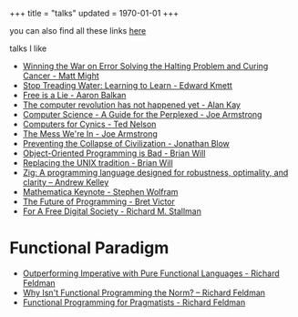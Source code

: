 +++
title = "talks"
updated = 1970-01-01
+++

you can also find all these links [here](/plaintext/talks.txt)

talks I like

- [Winning the War on Error Solving the Halting Problem and Curing Cancer - Matt Might](https://www.youtube.com/watch?v=MdmQUlD7P40)
- [Stop Treading Water: Learning to Learn - Edward Kmett](https://www.youtube.com/watch?v=j0XmixCsWjs)
- [Free is a Lie - Aaron Balkan](https://www.youtube.com/watch?v=ldhHkVjLe7A)
- [The computer revolution has not happened yet - Alan Kay](https://www.youtube.com/watch?v=oKg1hTOQXoY)
- [Computer Science - A Guide for the Perplexed - Joe Armstrong](https://www.youtube.com/watch?v=rmueBVrLKcY)
- [Computers for Cynics - Ted Nelson](https://www.youtube.com/watch?v=hZ3gmh-d9oI)
- [The Mess We're In - Joe Armstrong](https://www.youtube.com/watch?v=lKXe3HUG2l4)
- [Preventing the Collapse of Civilization - Jonathan Blow](https://www.youtube.com/watch?v=pW-SOdj4Kkk)
- [Object-Oriented Programming is Bad - Brian Will](https://www.youtube.com/watch?v=QM1iUe6IofM)
- [Replacing the UNIX tradition - Brian Will](https://www.youtube.com/watch?v=L9v4Mg8wi4U)
- [Zig: A programming language designed for robustness, optimality, and clarity – Andrew Kelley](https://www.youtube.com/watch?v=Z4oYSByyRak)
- [Mathematica Keynote - Stephen Wolfram](https://www.youtube.com/watch?v=FzbWAiu50MU)
- [The Future of Programming - Bret Victor](https://www.youtube.com/watch?v=8pTEmbeENF4)
- [For A Free Digital Society - Richard M. Stallman](https://www.youtube.com/watch?v=7ZSPf7YnGfE)

# Functional Paradigm

- [Outperforming Imperative with Pure Functional Languages - Richard Feldman](https://www.youtube.com/watch?v=vzfy4EKwG_Y)
- [Why Isn't Functional Programming the Norm? – Richard Feldman](https://www.youtube.com/watch?v=QyJZzq0v7Z4)
- [Functional Programming for Pragmatists - Richard Feldman](https://www.youtube.com/watch?v=3n17wHe5wEw)

